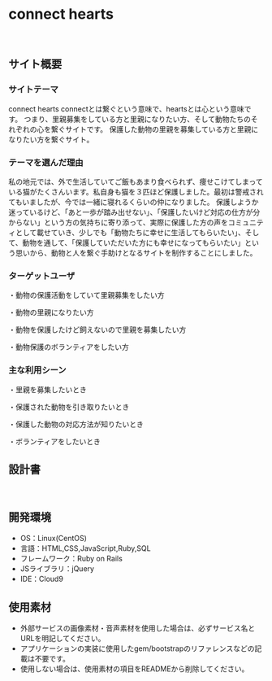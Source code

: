 # connect hearts
​
## サイト概要
### サイトテーマ
connect hearts
connectとは繋ぐという意味で、heartsとは心という意味です。
つまり、里親募集をしている方と里親になりたい方、そして動物たちのそれぞれの心を繋ぐサイトです。
保護した動物の里親を募集している方と里親になりたい方を繋ぐサイト。
​
### テーマを選んだ理由
私の地元では、外で生活していてご飯もあまり食べられず、痩せこけてしまっている猫がたくさんいます。私自身も猫を３匹ほど保護しました。最初は警戒されてもいましたが、今では一緒に寝れるくらいの仲になりました。
保護しようか迷っているけど、「あと一歩が踏み出せない」、「保護したいけど対応の仕方が分からない」という方の気持ちに寄り添って、実際に保護した方の声をコミュニティとして載せていき、少しでも「動物たちに幸せに生活してもらいたい」、そして、動物を通して、「保護していただいた方にも幸せになってもらいたい」という思いから、動物と人を繋ぐ手助けとなるサイトを制作することにしました。
​
### ターゲットユーザ
・動物の保護活動をしていて里親募集をしたい方

・動物の里親になりたい方

・動物を保護したけど飼えないので里親を募集したい方

・動物保護のボランティアをしたい方
​
### 主な利用シーン
・里親を募集したいとき

・保護された動物を引き取りたいとき

・保護した動物の対応方法が知りたいとき

・ボランティアをしたいとき
​
## 設計書
<!--テーマを設定・提出する時点では不要です-->
​
## 開発環境
- OS：Linux(CentOS)
- 言語：HTML,CSS,JavaScript,Ruby,SQL
- フレームワーク：Ruby on Rails
- JSライブラリ：jQuery
- IDE：Cloud9
​
## 使用素材
- 外部サービスの画像素材・音声素材を使用した場合は、必ずサービス名とURLを明記してください。
- アプリケーションの実装に使用したgem/bootstrapのリファレンスなどの記載は不要です。
- 使用しない場合は、使用素材の項目をREADMEから削除してください。